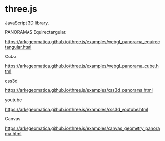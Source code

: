 # three.js
JavaScript 3D library.

PANORAMAS
Equirectangular.

https://arkegeomatica.github.io/three.js/examples/webgl_panorama_equirectangular.html

Cubo

https://arkegeomatica.github.io/three.js/examples/webgl_panorama_cube.html

css3d

https://arkegeomatica.github.io/three.js/examples/css3d_panorama.html

youtube

https://arkegeomatica.github.io/three.js/examples/css3d_youtube.html

Canvas

https://arkegeomatica.github.io/three.js/examples/canvas_geometry_panorama.html




